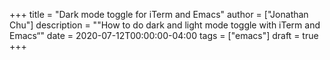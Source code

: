 +++
title = "Dark mode toggle for iTerm and Emacs"
author = ["Jonathan Chu"]
description = "\"How to do dark and light mode toggle with iTerm and Emacs“"
date = 2020-07-12T00:00:00-04:00
tags = ["emacs"]
draft = true
+++
